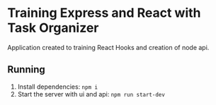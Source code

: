 # Training Express and React with Task Organizer
Application created to training React Hooks and creation of node api.

## Running
1. Install dependencies: `npm i`
1. Start the server with ui and api: `npm run start-dev`